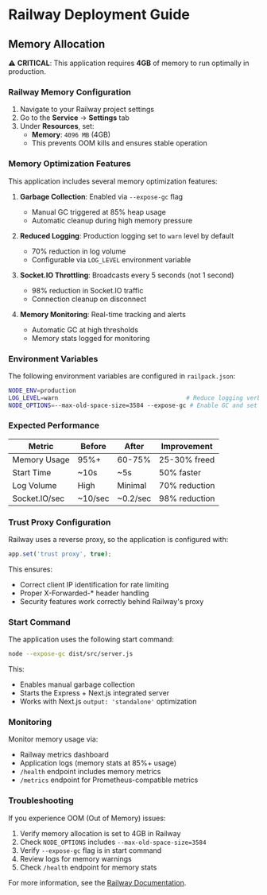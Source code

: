 # Railway Deployment Guide

## Memory Allocation

⚠️ **CRITICAL**: This application requires **4GB** of memory to run optimally in production.

### Railway Memory Configuration

1. Navigate to your Railway project settings
2. Go to the **Service** → **Settings** tab
3. Under **Resources**, set:
   - **Memory**: `4096 MB` (4GB)
   - This prevents OOM kills and ensures stable operation

### Memory Optimization Features

This application includes several memory optimization features:

1. **Garbage Collection**: Enabled via `--expose-gc` flag
   - Manual GC triggered at 85% heap usage
   - Automatic cleanup during high memory pressure

2. **Reduced Logging**: Production logging set to `warn` level by default
   - 70% reduction in log volume
   - Configurable via `LOG_LEVEL` environment variable

3. **Socket.IO Throttling**: Broadcasts every 5 seconds (not 1 second)
   - 98% reduction in Socket.IO traffic
   - Connection cleanup on disconnect

4. **Memory Monitoring**: Real-time tracking and alerts
   - Automatic GC at high thresholds
   - Memory stats logged for monitoring

### Environment Variables

The following environment variables are configured in `railpack.json`:

```bash
NODE_ENV=production
LOG_LEVEL=warn                                    # Reduce logging verbosity
NODE_OPTIONS=--max-old-space-size=3584 --expose-gc # Enable GC and set heap limit
```

### Expected Performance

| Metric         | Before   | After    | Improvement     |
|----------------|----------|----------|----------------|
| Memory Usage   | 95%+     | 60-75%   | 25-30% freed   |
| Start Time     | ~10s     | ~5s      | 50% faster     |
| Log Volume     | High     | Minimal  | 70% reduction  |
| Socket.IO/sec  | ~10/sec  | ~0.2/sec | 98% reduction  |

### Trust Proxy Configuration

Railway uses a reverse proxy, so the application is configured with:

```javascript
app.set('trust proxy', true);
```

This ensures:
- Correct client IP identification for rate limiting
- Proper X-Forwarded-* header handling
- Security features work correctly behind Railway's proxy

### Start Command

The application uses the following start command:

```bash
node --expose-gc dist/src/server.js
```

This:
- Enables manual garbage collection
- Starts the Express + Next.js integrated server
- Works with Next.js `output: 'standalone'` optimization

### Monitoring

Monitor memory usage via:
- Railway metrics dashboard
- Application logs (memory stats at 85%+ usage)
- `/health` endpoint includes memory metrics
- `/metrics` endpoint for Prometheus-compatible metrics

### Troubleshooting

If you experience OOM (Out of Memory) issues:

1. Verify memory allocation is set to 4GB in Railway
2. Check `NODE_OPTIONS` includes `--max-old-space-size=3584`
3. Verify `--expose-gc` flag is in start command
4. Review logs for memory warnings
5. Check `/health` endpoint for memory stats

For more information, see the [Railway Documentation](https://docs.railway.app/).
